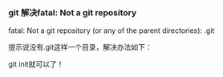 ### git 解决fatal: Not a git repository
fatal: Not a git repository (or any of the parent directories): .git          

提示说没有.git这样一个目录，解决办法如下：          

git init就可以了！           
